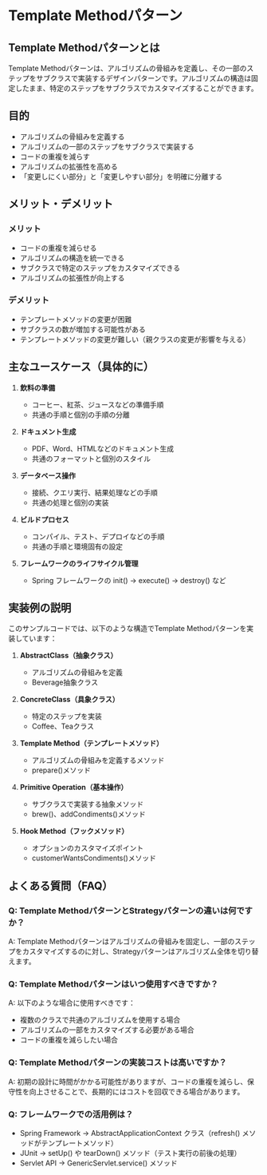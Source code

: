# Template Methodパターン

## Template Methodパターンとは
Template Methodパターンは、アルゴリズムの骨組みを定義し、その一部のステップをサブクラスで実装するデザインパターンです。アルゴリズムの構造は固定したまま、特定のステップをサブクラスでカスタマイズすることができます。

## 目的
- アルゴリズムの骨組みを定義する
- アルゴリズムの一部のステップをサブクラスで実装する
- コードの重複を減らす
- アルゴリズムの拡張性を高める
- 「変更しにくい部分」と「変更しやすい部分」を明確に分離する

## メリット・デメリット

### メリット
- コードの重複を減らせる
- アルゴリズムの構造を統一できる
- サブクラスで特定のステップをカスタマイズできる
- アルゴリズムの拡張性が向上する

### デメリット
- テンプレートメソッドの変更が困難
- サブクラスの数が増加する可能性がある
- テンプレートメソッドの変更が難しい（親クラスの変更が影響を与える）

## 主なユースケース（具体的に）

1. **飲料の準備**
   - コーヒー、紅茶、ジュースなどの準備手順
   - 共通の手順と個別の手順の分離

2. **ドキュメント生成**
   - PDF、Word、HTMLなどのドキュメント生成
   - 共通のフォーマットと個別のスタイル

3. **データベース操作**
   - 接続、クエリ実行、結果処理などの手順
   - 共通の処理と個別の実装

4. **ビルドプロセス**
   - コンパイル、テスト、デプロイなどの手順
   - 共通の手順と環境固有の設定

5. **フレームワークのライフサイクル管理**
   - Spring フレームワークの init() → execute() → destroy() など

## 実装例の説明
このサンプルコードでは、以下のような構造でTemplate Methodパターンを実装しています：

1. **AbstractClass（抽象クラス）**
   - アルゴリズムの骨組みを定義
   - Beverage抽象クラス

2. **ConcreteClass（具象クラス）**
   - 特定のステップを実装
   - Coffee、Teaクラス

3. **Template Method（テンプレートメソッド）**
   - アルゴリズムの骨組みを定義するメソッド
   - prepare()メソッド

4. **Primitive Operation（基本操作）**
   - サブクラスで実装する抽象メソッド
   - brew()、addCondiments()メソッド

5. **Hook Method（フックメソッド）**
   - オプションのカスタマイズポイント
   - customerWantsCondiments()メソッド

## よくある質問（FAQ）

### Q: Template MethodパターンとStrategyパターンの違いは何ですか？
A: Template Methodパターンはアルゴリズムの骨組みを固定し、一部のステップをカスタマイズするのに対し、Strategyパターンはアルゴリズム全体を切り替えます。

### Q: Template Methodパターンはいつ使用すべきですか？
A: 以下のような場合に使用すべきです：
- 複数のクラスで共通のアルゴリズムを使用する場合
- アルゴリズムの一部をカスタマイズする必要がある場合
- コードの重複を減らしたい場合

### Q: Template Methodパターンの実装コストは高いですか？
A: 初期の設計に時間がかかる可能性がありますが、コードの重複を減らし、保守性を向上させることで、長期的にはコストを回収できる場合があります。

### Q: フレームワークでの活用例は？
 - Spring Framework → AbstractApplicationContext クラス（refresh() メソッドがテンプレートメソッド）
 - JUnit → setUp() や tearDown() メソッド（テスト実行の前後の処理）
 - Servlet API → GenericServlet.service() メソッド